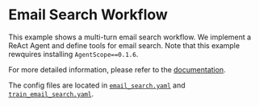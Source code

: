 # Email Search Workflow

This example shows a multi-turn email search workflow. We implement a ReAct Agent and define tools for email search. Note that this example rewquires installing `AgentScope==0.1.6`.

For more detailed information, please refer to the [documentation](../../docs/sphinx_doc/source/tutorial/example_search_email.md).

The config files are located in [`email_search.yaml`](email_search.yaml) and [`train_email_search.yaml`](train_email_search.yaml).
